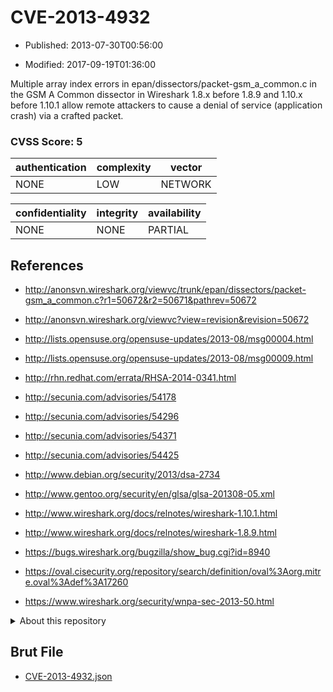 # CVE-2013-4932

- Published: 2013-07-30T00:56:00

- Modified: 2017-09-19T01:36:00

Multiple array index errors in epan/dissectors/packet-gsm_a_common.c in the GSM A Common dissector in Wireshark 1.8.x before 1.8.9 and 1.10.x before 1.10.1 allow remote attackers to cause a denial of service (application crash) via a crafted packet.

### CVSS Score: **5**

| authentication | complexity | vector |
| --- | --- | --- |
| NONE | LOW | NETWORK |

| confidentiality | integrity | availability |
| --- | --- | --- |
| NONE | NONE | PARTIAL |

## References

* http://anonsvn.wireshark.org/viewvc/trunk/epan/dissectors/packet-gsm_a_common.c?r1=50672&r2=50671&pathrev=50672

* http://anonsvn.wireshark.org/viewvc?view=revision&revision=50672

* http://lists.opensuse.org/opensuse-updates/2013-08/msg00004.html

* http://lists.opensuse.org/opensuse-updates/2013-08/msg00009.html

* http://rhn.redhat.com/errata/RHSA-2014-0341.html

* http://secunia.com/advisories/54178

* http://secunia.com/advisories/54296

* http://secunia.com/advisories/54371

* http://secunia.com/advisories/54425

* http://www.debian.org/security/2013/dsa-2734

* http://www.gentoo.org/security/en/glsa/glsa-201308-05.xml

* http://www.wireshark.org/docs/relnotes/wireshark-1.10.1.html

* http://www.wireshark.org/docs/relnotes/wireshark-1.8.9.html

* https://bugs.wireshark.org/bugzilla/show_bug.cgi?id=8940

* https://oval.cisecurity.org/repository/search/definition/oval%3Aorg.mitre.oval%3Adef%3A17260

* https://www.wireshark.org/security/wnpa-sec-2013-50.html

<details>
<summary>About this repository</summary> 

  This repository is part of the project [Live Hack CVE](https://github.com/Live-Hack-CVE). Main website can be found [www.live-hack.org](https://www.live-hack.org) 
  
  Made by [Sn0wAlice](https://github.com/Sn0wAlice) for the people that care about security and need to have a feed of the latest CVEs. Hope you enjoy it, don't forget to star the repo and follow me on [Twitter](https://twitter.com/Sn0wAlice) and [Github](https://github.com/Sn0wAlice). And that is my [personnal website](https://www.alice-snow.me/)

  - [Home Page](https://github.com/Live-Hack-CVE)
  - [Framework](https://github.com/Live-Hack-CVE/cve-framework)
  - [CVE database](https://github.com/Live-Hack-CVE/full_database)
  - [Changelog](https://github.com/Live-Hack-CVE/Changelog)
</details>

## Brut File

* [CVE-2013-4932.json](https://raw.githubusercontent.com/Live-Hack-CVE/full_database/main/cves/2013/CVE-2013-4932.json)

